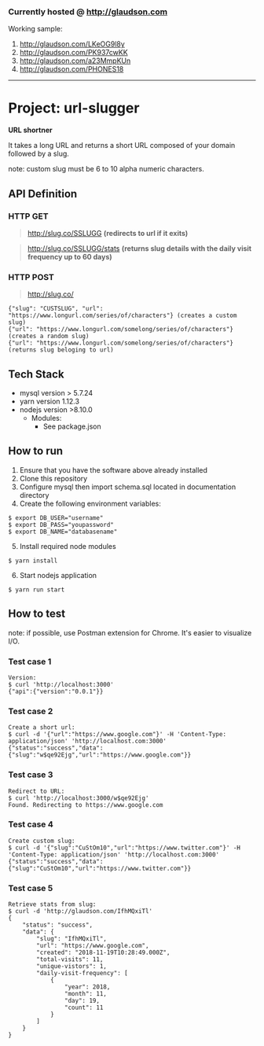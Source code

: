 ### Currently hosted @ http://glaudson.com
Working sample:
1. http://glaudson.com/LKeOG9l8y
2. http://glaudson.com/PK937cwKK
3. http://glaudson.com/a23MmpKUn
4. http://glaudson.com/PHONES18

----

# Project: url-slugger
**URL shortner**

It takes a long URL and returns a short URL composed of your domain followed by a slug.

note: custom slug must be 6 to 10  alpha numeric characters.

## API Definition
### HTTP GET
> http://slug.co/SSLUGG **(redirects to url if it exits)**

> http://slug.co/SSLUGG/stats **(returns slug details with the daily visit frequency up to 60 days)**

### HTTP POST
> http://slug.co/

```
{"slug": "CUSTSLUG", "url": "https://www.longurl.com/series/of/characters"} (creates a custom slug)
{"url": "https://www.longurl.com/somelong/series/of/characters"}            (creates a random slug)
{"url": "https://www.longurl.com/somelong/series/of/characters"}            (returns slug beloging to url)
```

## Tech Stack
* mysql version > 5.7.24
* yarn version 1.12.3
* nodejs version >8.10.0
  * Modules:
    * See package.json

## How to run
1. Ensure that you have the software above already installed
2. Clone this repository
3. Configure mysql then import schema.sql located in documentation directory
4. Create the following environment variables:
````
$ export DB_USER="username"
$ export DB_PASS="youpassword"
$ export DB_NAME="databasename"
````
5. Install required node modules
````
$ yarn install
````
6. Start nodejs application
````
$ yarn run start
````
## How to test
note: if possible, use Postman extension for Chrome. It's easier to visualize I/O.

### Test case 1
````
Version:
$ curl 'http://localhost:3000'
{"api":{"version":"0.0.1"}}
````

### Test case 2
````
Create a short url:
$ curl -d '{"url":"https://www.google.com"}' -H 'Content-Type: application/json' 'http://localhost.com:3000'
{"status":"success","data":{"slug":"w$qe92Ejg","url":"https://www.google.com"}}
````

### Test case 3
````
Redirect to URL:
$ curl 'http://localhost:3000/w$qe92Ejg'
Found. Redirecting to https://www.google.com
````

### Test case 4
````
Create custom slug:
$ curl -d '{"slug":"CuStOm10","url":"https://www.twitter.com"}' -H 'Content-Type: application/json' 'http://localhost.com:3000'
{"status":"success","data":{"slug":"CuStOm10","url":"https://www.twitter.com"}}
````

### Test case 5
````
Retrieve stats from slug:
$ curl -d 'http://glaudson.com/IfhMQxiTl'
{
    "status": "success",
    "data": {
        "slug": "IfhMQxiTl",
        "url": "https://www.google.com",
        "created": "2018-11-19T10:28:49.000Z",
        "total-visits": 11,
        "unique-vistors": 1,
        "daily-visit-frequency": [
            {
                "year": 2018,
                "month": 11,
                "day": 19,
                "count": 11
            }
        ]
    }
}
````
